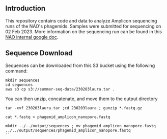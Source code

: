 ## Introduction

This repository contains code and data to analyze Amplicon sequencing runs of the NAO's phagemids. Samples were submitted for sequencing on 02 Feb 2023. More information on the sequencing run can be found in this [NAO internal google doc](https://docs.google.com/document/d/1YRjikGYGGN6P9ZY36nNZMrqFOs_UfweKkipn1_YooO4/edit).

## Sequence Download
Sequences can be downloaded from this S3 bucket using the following command:
```
mkdir sequences
cd sequences
aws s3 cp s3://summer-seq-data/230203laura.tar .
```

You can then unzip, concatenate, and move them to the output directory
```
tar -xvf 230203laura.tar ;cd 230203laura ; gunzip *.fastq.gz

cat *.fastq > phagemid_amplicon_nanopore.fastq

mkdir ../../output/sequences ; mv phagemid_amplicon_nanopore.fastq ../../output/sequences/phagemid_amplicon_nanopore.fastq
``